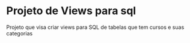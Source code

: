 # Projeto de Views para sql

Projeto que visa criar views para SQL de tabelas que tem cursos e suas categorias